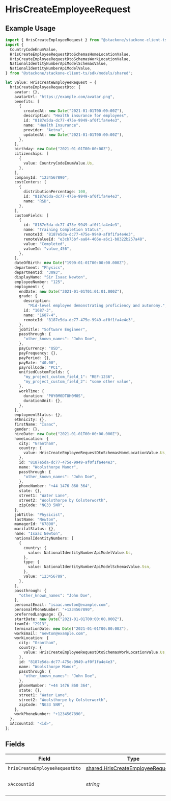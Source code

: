 # HrisCreateEmployeeRequest

## Example Usage

```typescript
import { HrisCreateEmployeeRequest } from "@stackone/stackone-client-ts/sdk/models/operations";
import {
  CountryCodeEnumValue,
  HrisCreateEmployeeRequestDtoSchemasHomeLocationValue,
  HrisCreateEmployeeRequestDtoSchemasWorkLocationValue,
  NationalIdentityNumberApiModelSchemasValue,
  NationalIdentityNumberApiModelValue,
} from "@stackone/stackone-client-ts/sdk/models/shared";

let value: HrisCreateEmployeeRequest = {
  hrisCreateEmployeeRequestDto: {
    avatar: {},
    avatarUrl: "https://example.com/avatar.png",
    benefits: [
      {
        createdAt: new Date("2021-01-01T00:00:00Z"),
        description: "Health insurance for employees",
        id: "8187e5da-dc77-475e-9949-af0f1fa4e4e3",
        name: "Health Insurance",
        provider: "Aetna",
        updatedAt: new Date("2021-01-01T00:00:00Z"),
      },
    ],
    birthday: new Date("2021-01-01T00:00:00Z"),
    citizenships: [
      {
        value: CountryCodeEnumValue.Us,
      },
    ],
    companyId: "1234567890",
    costCenters: [
      {
        distributionPercentage: 100,
        id: "8187e5da-dc77-475e-9949-af0f1fa4e4e3",
        name: "R&D",
      },
    ],
    customFields: [
      {
        id: "8187e5da-dc77-475e-9949-af0f1fa4e4e3",
        name: "Training Completion Status",
        remoteId: "8187e5da-dc77-475e-9949-af0f1fa4e4e3",
        remoteValueId: "e3cb75bf-aa84-466e-a6c1-b8322b257a48",
        value: "Completed",
        valueId: "value_456",
      },
    ],
    dateOfBirth: new Date("1990-01-01T00:00:00.000Z"),
    department: "Physics",
    departmentId: "3093",
    displayName: "Sir Isaac Newton",
    employeeNumber: "125",
    employment: {
      endDate: new Date("2021-01-01T01:01:01.000Z"),
      grade: {
        description:
          "Mid-level employee demonstrating proficiency and autonomy.",
        id: "1687-3",
        name: "1687-4",
        remoteId: "8187e5da-dc77-475e-9949-af0f1fa4e4e3",
      },
      jobTitle: "Software Engineer",
      passthrough: {
        "other_known_names": "John Doe",
      },
      payCurrency: "USD",
      payFrequency: {},
      payPeriod: {},
      payRate: "40.00",
      payrollCode: "PC1",
      unifiedCustomFields: {
        "my_project_custom_field_1": "REF-1236",
        "my_project_custom_field_2": "some other value",
      },
      workTime: {
        duration: "P0Y0M0DT8H0M0S",
        durationUnit: {},
      },
    },
    employmentStatus: {},
    ethnicity: {},
    firstName: "Isaac",
    gender: {},
    hireDate: new Date("2021-01-01T00:00:00.000Z"),
    homeLocation: {
      city: "Grantham",
      country: {
        value: HrisCreateEmployeeRequestDtoSchemasHomeLocationValue.Us,
      },
      id: "8187e5da-dc77-475e-9949-af0f1fa4e4e3",
      name: "Woolsthorpe Manor",
      passthrough: {
        "other_known_names": "John Doe",
      },
      phoneNumber: "+44 1476 860 364",
      state: {},
      street1: "Water Lane",
      street2: "Woolsthorpe by Colsterworth",
      zipCode: "NG33 5NR",
    },
    jobTitle: "Physicist",
    lastName: "Newton",
    managerId: "67890",
    maritalStatus: {},
    name: "Isaac Newton",
    nationalIdentityNumbers: [
      {
        country: {
          value: NationalIdentityNumberApiModelValue.Us,
        },
        type: {
          value: NationalIdentityNumberApiModelSchemasValue.Ssn,
        },
        value: "123456789",
      },
    ],
    passthrough: {
      "other_known_names": "John Doe",
    },
    personalEmail: "isaac.newton@example.com",
    personalPhoneNumber: "+1234567890",
    preferredLanguage: {},
    startDate: new Date("2021-01-01T00:00:00.000Z"),
    teamId: "2913",
    terminationDate: new Date("2021-01-01T00:00:00Z"),
    workEmail: "newton@example.com",
    workLocation: {
      city: "Grantham",
      country: {
        value: HrisCreateEmployeeRequestDtoSchemasWorkLocationValue.Us,
      },
      id: "8187e5da-dc77-475e-9949-af0f1fa4e4e3",
      name: "Woolsthorpe Manor",
      passthrough: {
        "other_known_names": "John Doe",
      },
      phoneNumber: "+44 1476 860 364",
      state: {},
      street1: "Water Lane",
      street2: "Woolsthorpe by Colsterworth",
      zipCode: "NG33 5NR",
    },
    workPhoneNumber: "+1234567890",
  },
  xAccountId: "<id>",
};
```

## Fields

| Field                                                                                             | Type                                                                                              | Required                                                                                          | Description                                                                                       |
| ------------------------------------------------------------------------------------------------- | ------------------------------------------------------------------------------------------------- | ------------------------------------------------------------------------------------------------- | ------------------------------------------------------------------------------------------------- |
| `hrisCreateEmployeeRequestDto`                                                                    | [shared.HrisCreateEmployeeRequestDto](../../../sdk/models/shared/hriscreateemployeerequestdto.md) | :heavy_check_mark:                                                                                | N/A                                                                                               |
| `xAccountId`                                                                                      | *string*                                                                                          | :heavy_check_mark:                                                                                | The account identifier                                                                            |